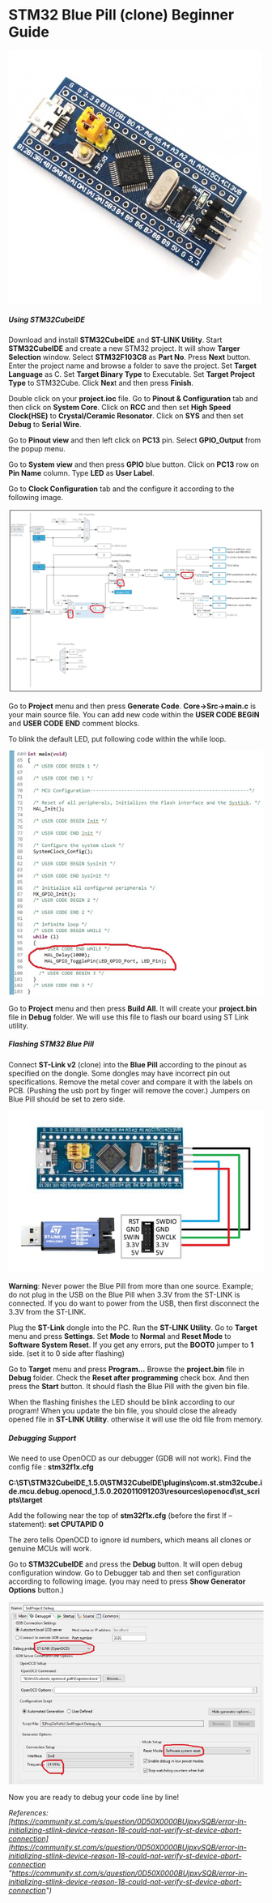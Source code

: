 # STM32 Blue Pill (clone) Beginner Guide

![](https://raw.githubusercontent.com/hasaranga/STM32-Blue-Pill-Guide/main/bluepill.jpg)

##### Using STM32CubeIDE
Download and install **STM32CubeIDE** and **ST-LINK Utility**. Start **STM32CubeIDE** and create a new STM32 project. It will show **Targer Selection** window. Select **STM32F103C8** as **Part No**. Press **Next** button. Enter the project name and browse a folder to save the project. Set **Target Language** as C. Set **Target Binary Type** to Executable. Set **Target Project Type** to STM32Cube. Click **Nex**t and then press **Finish**. 

Double click on your **project.ioc** file. Go to **Pinout & Configuration** tab and then click on **System Core**. Click on **RCC** and then set **High Speed Clock(HSE)** to **Crystal/Ceramic Resonator**. Click on **SYS** and then set **Debug** to **Serial Wire**. 

Go to **Pinout view** and then left click on **PC13** pin. Select **GPIO_Output** from the popup menu.

Go to **System view** and then press **GPIO** blue button. Click on **PC13** row on **Pin Name** column. Type **LED** as **User Label**.

Go to **Clock Configuration** tab and the configure it according to the following image.

![](https://raw.githubusercontent.com/hasaranga/STM32-Blue-Pill-Guide/main/clock-config.jpg)

Go to **Project** menu and then press **Generate Code**. 
**Core->Src->main.c** is your main source file. You can add new code within the **USER CODE BEGIN** and **USER CODE END** comment blocks. 

To blink the default LED, put following code within the while loop.

![](https://raw.githubusercontent.com/hasaranga/STM32-Blue-Pill-Guide/main/blink-code.jpg)

Go to **Project** menu and then press **Build All**.  It will create your **project.bin** file in **Debug** folder. We will use this file to flash our board using ST Link utility.

##### Flashing STM32 Blue Pill

Connect **ST-Link v2** (clone) into the **Blue Pill** according to the pinout as specified on the dongle. Some dongles may have incorrect pin out specifications. Remove the metal cover and compare it with the labels on PCB. (Pushing the usb port by finger will remove the cover.) Jumpers on Blue Pill should be set to zero side.

![](https://raw.githubusercontent.com/hasaranga/STM32-Blue-Pill-Guide/main/stlink-connection.jpg)

**Warning**: Never power the Blue Pill from more than one source. Example; do not plug in the USB on the Blue Pill when 3.3V from the ST-LINK is connected. If you do want to power from the USB, then first disconnect the 3.3V from the ST-LINK.

Plug the **ST-Link** dongle into the PC. Run the **ST-LINK Utility**. Go to **Target** menu and press **Settings**. Set **Mode** to **Normal** and **Reset Mode** to **Software System Reset**. If you get any errors, put the **BOOT0** jumper to **1** side. (set it to 0 side after flashing)

Go to **Target** menu and press **Program...**
Browse the **project.bin** file in **Debug** folder.
Check the **Reset after programming** check box. And then press the **Start** button. It should flash the Blue Pill with the given bin file. 

When the flashing finishes the LED should be blink according to our program! When you update the bin file, you should close the already opened file in **ST-LINK Utility**. otherwise it will use the old file from memory.

##### Debugging Support

We need to use OpenOCD as our debugger (GDB will not work).
Find the config file : **stm32f1x.cfg**

**C:\ST\STM32CubeIDE_1.5.0\STM32CubeIDE\plugins\com.st.stm32cube.ide.mcu.debug.openocd_1.5.0.202011091203\resources\openocd\st_scripts\target**

Add the following near the top of **stm32f1x.cfg** (before the first If – statement):
**set CPUTAPID 0**

The zero tells OpenOCD to ignore id numbers, which means all clones or genuine MCUs will work.

Go to **STM32CubeIDE** and press the **Debug** button.
It will open debug configuration window. Go to Debugger tab and then set configuration according to following image. (you may need to press **Show Generator Options** button.)

![](https://raw.githubusercontent.com/hasaranga/STM32-Blue-Pill-Guide/main/debug-config.jpg)

Now you are ready to debug your code line by line!

*References: [https://community.st.com/s/question/0D50X0000BUjpxvSQB/error-in-initializing-stlink-device-reason-18-could-not-verify-st-device-abort-connection](https://community.st.com/s/question/0D50X0000BUjpxvSQB/error-in-initializing-stlink-device-reason-18-could-not-verify-st-device-abort-connection "https://community.st.com/s/question/0D50X0000BUjpxvSQB/error-in-initializing-stlink-device-reason-18-could-not-verify-st-device-abort-connection")*








